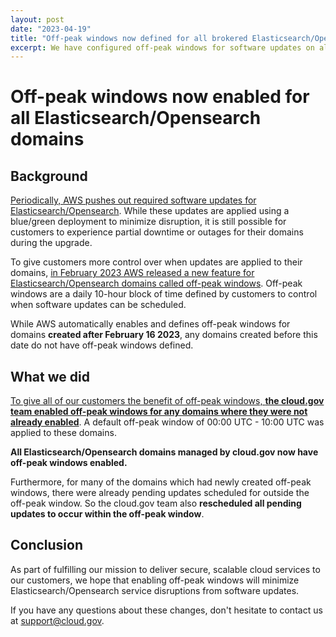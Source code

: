 ```yaml
---
layout: post
date: "2023-04-19"
title: "Off-peak windows now defined for all brokered Elasticsearch/Opensearch domains"
excerpt: We have configured off-peak windows for software updates on all brokered Elasticsearch/Opensearch domains to minimize service disruption.
---
```


# Off-peak windows now enabled for all Elasticsearch/Opensearch domains

## Background

[Periodically, AWS pushes out required software updates for Elasticsearch/Opensearch](https://docs.aws.amazon.com/opensearch-service/latest/developerguide/service-software.html). While these updates are applied using a blue/green deployment to minimize disruption, it is still possible for customers to experience partial downtime or outages for their domains during the upgrade.

To give customers more control over when updates are applied to their domains, [in February 2023 AWS released a new feature for Elasticsearch/Opensearch domains called off-peak windows](https://docs.aws.amazon.com/opensearch-service/latest/developerguide/off-peak.html). Off-peak windows are a daily 10-hour block of time defined by customers to control when software updates can be scheduled.

While AWS automatically enables and defines off-peak windows for domains **created after February 16 2023**, any domains created before this date do not have off-peak windows defined.

## What we did

[To give all of our customers the benefit of off-peak windows, **the cloud.gov team enabled off-peak windows for any domains where they were not already enabled**](https://docs.aws.amazon.com/opensearch-service/latest/developerguide/off-peak.html#off-peak-enable). A default off-peak window of 00:00 UTC - 10:00 UTC was applied to these domains.

**All Elasticsearch/Opensearch domains managed by cloud.gov now have off-peak windows enabled.**

Furthermore, for many of the domains which had newly created off-peak windows, there were already pending updates scheduled for outside the off-peak window. So the cloud.gov team also **rescheduled all pending updates to occur within the off-peak window**.

## Conclusion

As part of fulfilling our mission to deliver secure, scalable cloud services to our customers, we hope that enabling off-peak windows will minimize Elasticsearch/Opensearch service disruptions from software updates.

If you have any questions about these changes, don't hesitate to contact us at [support@cloud.gov](mailto:support@cloud.gov).
